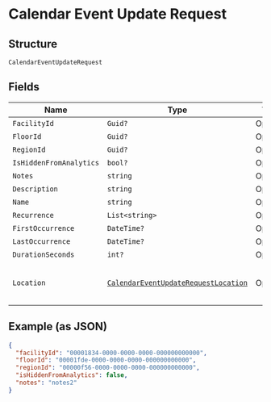 
# Calendar Event Update Request

## Structure

`CalendarEventUpdateRequest`

## Fields

| Name | Type | Tags | Description |
|  --- | --- | --- | --- |
| `FacilityId` | `Guid?` | Optional | - |
| `FloorId` | `Guid?` | Optional | - |
| `RegionId` | `Guid?` | Optional | - |
| `IsHiddenFromAnalytics` | `bool?` | Optional | - |
| `Notes` | `string` | Optional | - |
| `Description` | `string` | Optional | - |
| `Name` | `string` | Optional | - |
| `Recurrence` | `List<string>` | Optional | - |
| `FirstOccurrence` | `DateTime?` | Optional | - |
| `LastOccurrence` | `DateTime?` | Optional | - |
| `DurationSeconds` | `int?` | Optional | - |
| `Location` | [`CalendarEventUpdateRequestLocation`](../../doc/models/containers/calendar-event-update-request-location.md) | Optional | This is a container for one-of cases. |

## Example (as JSON)

```json
{
  "facilityId": "00001834-0000-0000-0000-000000000000",
  "floorId": "00001fde-0000-0000-0000-000000000000",
  "regionId": "00000f56-0000-0000-0000-000000000000",
  "isHiddenFromAnalytics": false,
  "notes": "notes2"
}
```

